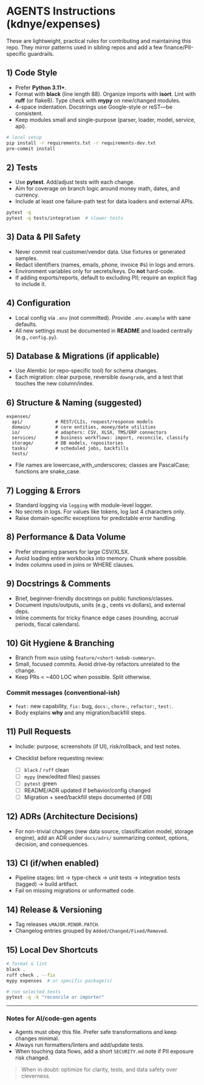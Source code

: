 # AGENTS Instructions (kdnye/expenses)

These are lightweight, practical rules for contributing and maintaining this repo. They mirror patterns used in sibling repos and add a few finance/PII-specific guardrails.

## 1) Code Style

* Prefer **Python 3.11+**.
* Format with **black** (line length 88). Organize imports with **isort**. Lint with **ruff** (or flake8). Type check with **mypy** on new/changed modules.
* 4-space indentation. Docstrings use Google-style or reST—be consistent.
* Keep modules small and single-purpose (parser, loader, model, service, api).

```bash
# local setup
pip install -r requirements.txt -r requirements-dev.txt
pre-commit install
```

## 2) Tests

* Use **pytest**. Add/adjust tests with each change.
* Aim for coverage on branch logic around money math, dates, and currency.
* Include at least one failure-path test for data loaders and external APIs.

```bash
pytest -q
pytest -q tests/integration  # slower tests
```

## 3) Data & PII Safety

* Never commit real customer/vendor data. Use fixtures or generated samples.
* Redact identifiers (names, emails, phone, invoice #s) in logs and errors.
* Environment variables only for secrets/keys. Do **not** hard-code.
* If adding exports/reports, default to excluding PII; require an explicit flag to include it.

## 4) Configuration

* Local config via `.env` (not committed). Provide `.env.example` with sane defaults.
* All new settings must be documented in **README** and loaded centrally (e.g., `config.py`).

## 5) Database & Migrations (if applicable)

* Use Alembic (or repo-specific tool) for schema changes.
* Each migration: clear purpose, reversible `downgrade`, and a test that touches the new column/index.

## 6) Structure & Naming (suggested)

```
expenses/
  api/            # REST/CLIs, request/response models
  domain/         # core entities, money/date utilities
  io/             # adapters: CSV, XLSX, TMS/ERP connectors
  services/       # business workflows: import, reconcile, classify
  storage/        # DB models, repositories
  tasks/          # scheduled jobs, backfills
  tests/
```

* File names are lowercase_with_underscores; classes are PascalCase; functions are snake_case.

## 7) Logging & Errors

* Standard logging via `logging` with module-level logger.
* No secrets in logs. For values like tokens, log last 4 characters only.
* Raise domain-specific exceptions for predictable error handling.

## 8) Performance & Data Volume

* Prefer streaming parsers for large CSV/XLSX.
* Avoid loading entire workbooks into memory. Chunk where possible.
* Index columns used in joins or WHERE clauses.

## 9) Docstrings & Comments

* Brief, beginner-friendly docstrings on public functions/classes.
* Document inputs/outputs, units (e.g., cents vs dollars), and external deps.
* Inline comments for tricky finance edge cases (rounding, accrual periods, fiscal calendars).

## 10) Git Hygiene & Branching

* Branch from `main` using `feature/<short-kebab-summary>`.
* Small, focused commits. Avoid drive-by refactors unrelated to the change.
* Keep PRs < ~400 LOC when possible. Split otherwise.

### Commit messages (conventional-ish)

* `feat:` new capability, `fix:` bug, `docs:`, `chore:`, `refactor:`, `test:`.
* Body explains **why** and any migration/backfill steps.

## 11) Pull Requests

* Include: purpose, screenshots (if UI), risk/rollback, and test notes.
* Checklist before requesting review:

  * [ ] `black` / `ruff` clean
  * [ ] `mypy` (new/edited files) passes
  * [ ] `pytest` green
  * [ ] README/ADR updated if behavior/config changed
  * [ ] Migration + seed/backfill steps documented (if DB)

## 12) ADRs (Architecture Decisions)

* For non-trivial changes (new data source, classification model, storage engine), add an ADR under `docs/adrs/` summarizing context, options, decision, and consequences.

## 13) CI (if/when enabled)

* Pipeline stages: lint → type-check → unit tests → integration tests (tagged) → build artifact.
* Fail on missing migrations or unformatted code.

## 14) Release & Versioning

* Tag releases `vMAJOR.MINOR.PATCH`.
* Changelog entries grouped by `Added/Changed/Fixed/Removed`.

## 15) Local Dev Shortcuts

```bash
# format & lint
black .
ruff check . --fix
mypy expenses  # or specific package(s)

# run selected tests
pytest -q -k "reconcile or importer"
```

---

### Notes for AI/code-gen agents

* Agents must obey this file. Prefer safe transformations and keep changes minimal.
* Always run formatters/linters and add/update tests.
* When touching data flows, add a short `SECURITY.md` note if PII exposure risk changed.

> When in doubt: optimize for clarity, tests, and data safety over cleverness.

